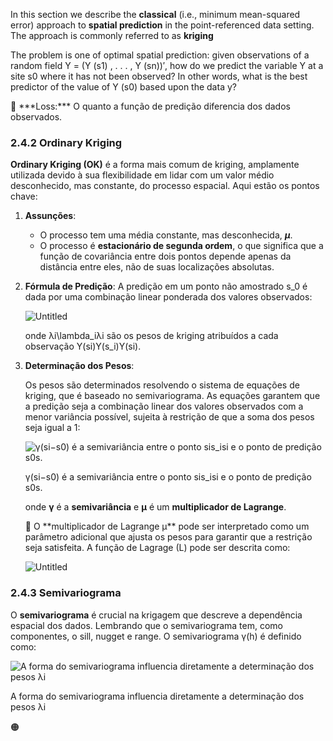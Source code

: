 In this section we describe the **classical** (i.e., minimum mean-squared error) approach to **spatial prediction** in the point-referenced data setting. The approach is commonly referred to as **kriging**

The problem is one of optimal spatial prediction: given observations of a random field Y = (Y (s1) , . . . , Y (sn))′, how do we predict the variable Y at a site s0 where it has not been observed? In other words, what is the best predictor of the value of Y (s0) based upon the data y?

<aside>
📖 ***Loss:*** O quanto a função de predição diferencia dos dados observados.

</aside>

### 2.4.2 Ordinary Kriging

**Ordinary Kriging (OK)** é a forma mais comum de kriging, amplamente utilizada devido à sua flexibilidade em lidar com um valor médio desconhecido, mas constante, do processo espacial. Aqui estão os pontos chave:

1. **Assunções**:
    - O processo tem uma média constante, mas desconhecida, ***μ***.
    - O processo é **estacionário de segunda ordem**, o que significa que a função de covariância entre dois pontos depende apenas da distância entre eles, não de suas localizações absolutas.
2. **Fórmula de Predição**:
A predição em um ponto não amostrado s_0 é dada por uma combinação linear ponderada dos valores observados:
    
   ![Untitled](IC%2058bd3e7e9f8242578ff35aa9ba4ee614/Untitled%2036.png)
    
    onde λi\lambda_iλi são os pesos de kriging atribuídos a cada observação Y(si)Y(s_i)Y(si).
    

1. **Determinação dos Pesos**:
    
    Os pesos são determinados resolvendo o sistema de equações de kriging, que é baseado no semivariograma. As equações garantem que a predição seja a combinação linear dos valores observados com a menor variância possível, sujeita à restrição de que a soma dos pesos seja igual a 1:
    
    ![γ(si−s0) é a semivariância entre o ponto sis_isi e o ponto de predição s0s.](Untitled%2037.png)
    
    γ(si−s0) é a semivariância entre o ponto sis_isi e o ponto de predição s0s.
    
    onde **γ** é a **semivariância** e **μ** é um **multiplicador de Lagrange**.
    
    <aside>
    📖 O **multiplicador de Lagrange μ** pode ser interpretado como um parâmetro adicional que ajusta os pesos para garantir que a restrição seja satisfeita. 
    A função de Lagrage (L) pode ser descrita como:
    
    ![Untitled](Untitled%2038.png)
    
    </aside>
    

### 2.4.3 Semivariograma

O **semivariograma** é crucial na krigagem que descreve a dependência espacial dos dados. Lembrando que o semivariograma tem, como componentes, o sill, nugget e range. O semivariograma γ(h) é definido como:

![A forma do semivariograma influencia diretamente a determinação dos pesos λi](Untitled%2039.png)

A forma do semivariograma influencia diretamente a determinação dos pesos λi

🟠

